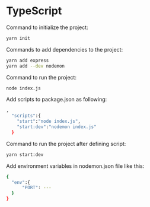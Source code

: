 # TypeScript

Command to initialize the project:

```bash
yarn init
```

Commands to add dependencies to the project:

```bash
yarn add express
yarn add --dev nodemon
```

Command to run the project:

```bash
node index.js
```

Add scripts to package.json as following:

```bash
,
  "scripts":{
    "start":"node index.js",
    "start:dev":"nodemon index.js"
  }
```

Command to run the project after defining script:

```bash
yarn start:dev
```

Add environment variables in nodemon.json file like this:

```bash
{
  "env":{
      "PORT": ---
  }
}
```

